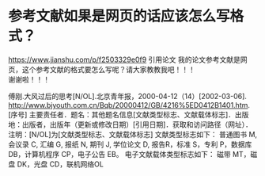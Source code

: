
# 参考文献如果是网页的话应该怎么写格式？
https://www.jianshu.com/p/f2503329e0f9  引用论文
我的论文参考文献是网页，这个参考文献的格式要怎么写呢？请大家教教我吧！！！  
谢谢啦！！！



傅刚.大风过后的思考[N/OL].北京青年报，2000-04-12（14）[2002-03-06].
http://www.bjyouth.com.cn/Bqb/20000412/GB/4216%5ED0412B1401.htm.
[序号] 主要责任者．题名：其他题名信息[文献类型标志、文献载体标志]．出版地：出版者，出版年（更新或修改日期）[引用日期]．获取和访问路径（网址）．
注明：[N/OL]为[文献类型标志、文献载体标志]
文献类型标志如下：
普通图书 M, 会议录 C, 汇编 G, 报纸 N, 期刊 J, 学位论文 D, 报告R，标准 S，专利 P，数据库 DB，计算机程序 CP，电子公告 EB。
电子文献载体类型标志如下：
磁带 MT，磁盘 DK，光盘 CD，联机网络OL

















